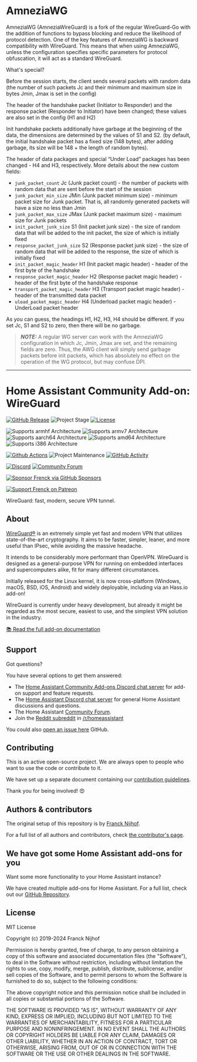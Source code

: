 # AmneziaWG

AmneziaWG (AmneziaWireGuard) is a fork of the regular WireGuard-Go with the addition of functions to bypass blocking and reduce the likelihood of protocol detection. One of the key features of AmneziaWG is backward compatibility with WireGuard. This means that when using AmneziaWG, unless the configuration specifies specific parameters for protocol obfuscation, it will act as a standard WireGuard.

What's special?

Before the session starts, the client sends several packets with random data (the number of such packets Jc and their minimum and maximum size in bytes Jmin, Jmax is set in the config)

The header of the handshake packet (Initiator to Responder) and the response packet (Responder to Initiator) have been changed; these values are also set in the config (H1 and H2)

Init handshake packets additionally have garbage at the beginning of the data,
the dimensions are determined by the values of S1 and S2. (by default, the initial handshake packet has a fixed size (148 bytes), after adding garbage, its size will be 148 + the length of random bytes).

The header of data packages and special “Under Load” packages has been changed - H4 and H3, respectively.
More details about the new custom fields:

- `junk_packet_count` Jc (Junk packet count) - the number of packets with random data that are sent before the start of the session
- `junk_packet_min_size` JMin (Junk packet minimum size) - minimum packet size for Junk packet. That is, all randomly generated packets will have a size no less than Jmin
- `junk_packet_max_size` JMax (Junk packet maximum size) - maximum size for Junk packets
- `init_packet_junk_size` S1 (Init packet junk size) - the size of random data that will be added to the init packet, the size of which is initially fixed
- `response_packet_junk_size` S2 (Response packet junk size) - the size of random data that will be added to the response, the size of which is initially fixed
- `init_packet_magic_header` H1 (Init packet magic header) - header of the first byte of the handshake
- `response_packet_magic_header` H2 (Response packet magic header) - header of the first byte of the handshake response
- `transport_packet_magic_header` H3 (Transport packet magic header) - header of the transmitted data packet
- `uload_packet_magic_header` H4 (Underload packet magic header) - UnderLoad packet header

As you can guess, the headings H1, H2, H3, H4 should be different. If you set Jc, S1 and S2 to zero, then there will be no garbage.

> **_NOTE:_**
A regular WG server can work with the AmneziaWG configuration in which Jc, Jmin, Jmax are set, and the remaining fields are zero. Thus, the AWG client will simply send garbage packets before init packets, which has absolutely no effect on the operation of the WG protocol, but may confuse DPI.

---

# Home Assistant Community Add-on: WireGuard

[![GitHub Release][releases-shield]][releases]
![Project Stage][project-stage-shield]
[![License][license-shield]](LICENSE.md)

![Supports armhf Architecture][armhf-shield]
![Supports armv7 Architecture][armv7-shield]
![Supports aarch64 Architecture][aarch64-shield]
![Supports amd64 Architecture][amd64-shield]
![Supports i386 Architecture][i386-shield]

[![Github Actions][github-actions-shield]][github-actions]
![Project Maintenance][maintenance-shield]
[![GitHub Activity][commits-shield]][commits]

[![Discord][discord-shield]][discord]
[![Community Forum][forum-shield]][forum]

[![Sponsor Frenck via GitHub Sponsors][github-sponsors-shield]][github-sponsors]

[![Support Frenck on Patreon][patreon-shield]][patreon]

WireGuard: fast, modern, secure VPN tunnel.

## About

[WireGuard®][wireguard] is an extremely simple yet fast and modern VPN that
utilizes state-of-the-art cryptography. It aims to be faster, simpler, leaner,
and more useful than IPsec, while avoiding the massive headache.

It intends to be considerably more performant than OpenVPN. WireGuard is
designed as a general-purpose VPN for running on embedded interfaces and
supercomputers alike, fit for many different circumstances.

Initially released for the Linux kernel, it is now cross-platform (Windows,
macOS, BSD, iOS, Android) and widely deployable,
including via an Hass.io add-on!

WireGuard is currently under heavy development, but already it might be
regarded as the most secure, easiest to use, and the simplest VPN solution
in the industry.

[:books: Read the full add-on documentation][docs]

## Support

Got questions?

You have several options to get them answered:

- The [Home Assistant Community Add-ons Discord chat server][discord] for add-on
  support and feature requests.
- The [Home Assistant Discord chat server][discord-ha] for general Home
  Assistant discussions and questions.
- The Home Assistant [Community Forum][forum].
- Join the [Reddit subreddit][reddit] in [/r/homeassistant][reddit]

You could also [open an issue here][issue] GitHub.

## Contributing

This is an active open-source project. We are always open to people who want to
use the code or contribute to it.

We have set up a separate document containing our
[contribution guidelines](CONTRIBUTING.md).

Thank you for being involved! :heart_eyes:

## Authors & contributors

The original setup of this repository is by [Franck Nijhof][frenck].

For a full list of all authors and contributors,
check [the contributor's page][contributors].

## We have got some Home Assistant add-ons for you

Want some more functionality to your Home Assistant instance?

We have created multiple add-ons for Home Assistant. For a full list, check out
our [GitHub Repository][repository].

## License

MIT License

Copyright (c) 2019-2024 Franck Nijhof

Permission is hereby granted, free of charge, to any person obtaining a copy
of this software and associated documentation files (the "Software"), to deal
in the Software without restriction, including without limitation the rights
to use, copy, modify, merge, publish, distribute, sublicense, and/or sell
copies of the Software, and to permit persons to whom the Software is
furnished to do so, subject to the following conditions:

The above copyright notice and this permission notice shall be included in all
copies or substantial portions of the Software.

THE SOFTWARE IS PROVIDED "AS IS", WITHOUT WARRANTY OF ANY KIND, EXPRESS OR
IMPLIED, INCLUDING BUT NOT LIMITED TO THE WARRANTIES OF MERCHANTABILITY,
FITNESS FOR A PARTICULAR PURPOSE AND NONINFRINGEMENT. IN NO EVENT SHALL THE
AUTHORS OR COPYRIGHT HOLDERS BE LIABLE FOR ANY CLAIM, DAMAGES OR OTHER
LIABILITY, WHETHER IN AN ACTION OF CONTRACT, TORT OR OTHERWISE, ARISING FROM,
OUT OF OR IN CONNECTION WITH THE SOFTWARE OR THE USE OR OTHER DEALINGS IN THE
SOFTWARE.

[aarch64-shield]: https://img.shields.io/badge/aarch64-yes-green.svg
[amd64-shield]: https://img.shields.io/badge/amd64-yes-green.svg
[armhf-shield]: https://img.shields.io/badge/armhf-no-red.svg
[armv7-shield]: https://img.shields.io/badge/armv7-yes-green.svg
[commits-shield]: https://img.shields.io/github/commit-activity/y/hassio-addons/addon-wireguard.svg
[commits]: https://github.com/hassio-addons/addon-wireguard/commits/main
[contributors]: https://github.com/hassio-addons/addon-wireguard/graphs/contributors
[discord-ha]: https://discord.gg/c5DvZ4e
[discord-shield]: https://img.shields.io/discord/478094546522079232.svg
[discord]: https://discord.me/hassioaddons
[docs]: https://github.com/hassio-addons/addon-wireguard/blob/main/wireguard/DOCS.md
[forum-shield]: https://img.shields.io/badge/community-forum-brightgreen.svg
[forum]: https://community.home-assistant.io/t/home-assistant-community-add-on-wireguard/134662?u=frenck
[frenck]: https://github.com/frenck
[github-actions-shield]: https://github.com/hassio-addons/addon-wireguard/workflows/CI/badge.svg
[github-actions]: https://github.com/hassio-addons/addon-wireguard/actions
[github-sponsors-shield]: https://frenck.dev/wp-content/uploads/2019/12/github_sponsor.png
[github-sponsors]: https://github.com/sponsors/frenck
[i386-shield]: https://img.shields.io/badge/i386-no-red.svg
[issue]: https://github.com/hassio-addons/addon-wireguard/issues
[license-shield]: https://img.shields.io/github/license/hassio-addons/addon-wireguard.svg
[maintenance-shield]: https://img.shields.io/maintenance/yes/2024.svg
[patreon-shield]: https://frenck.dev/wp-content/uploads/2019/12/patreon.png
[patreon]: https://www.patreon.com/frenck
[project-stage-shield]: https://img.shields.io/badge/project%20stage-experimental-yellow.svg
[reddit]: https://reddit.com/r/homeassistant
[releases-shield]: https://img.shields.io/github/release/hassio-addons/addon-wireguard.svg
[releases]: https://github.com/hassio-addons/addon-wireguard/releases
[repository]: https://github.com/hassio-addons/repository
[wireguard]: https://www.wireguard.com
